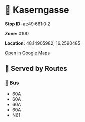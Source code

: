 # 🚉 Kaserngasse


**Stop ID:** at:49:661:0:2

**Zone:** 0100

**Location:** 48.14905982, 16.2590485

[Open in Google Maps](https://www.google.com/maps?q=48.14905982,16.2590485)

## 🚆 Served by Routes

### 🚌 Bus
- 60A
- 60A
- 60A
- 60A
- N61